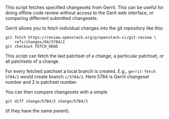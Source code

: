 This script fetches specified changesets from Gerrit. This can be
useful for doing offline code review without access to the Gerit web
interface, or comparing differrent submitted changesets.

Gerrit allows you to fetch individual changes into the git repository
like this:

```
git fetch https://review.openstack.org/p/openstack-ci/git-review \
	refs/changes/84/5784/2
git checkout FETCH_HEAD
```

This script can fetch the last patchset of a change, a particular
patchset, or all patchsets of a change.

For every fetched patchset a local branch is created. E.g.,
`gerrit-fetch 5784/2` would create branch `c/5784/2`. Here 5784 is
Gerrit changeset number and 2 is patchset number.

You can then compare changesets with a simple

```
git diff change/5784/2 change/5784/3
```

(if they have the same parent).
